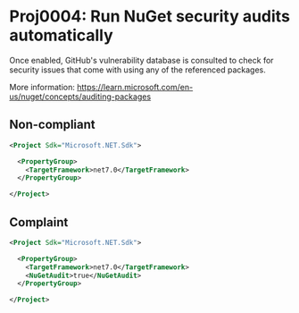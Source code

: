 # Proj0004: Run NuGet security audits automatically

Once enabled, GitHub's vulnerability database is consulted to check for security
issues that come with using any of the referenced packages.

More information: https://learn.microsoft.com/en-us/nuget/concepts/auditing-packages

## Non-compliant
``` XML
<Project Sdk="Microsoft.NET.Sdk">

  <PropertyGroup>
    <TargetFramework>net7.0</TargetFramework>
  </PropertyGroup>

</Project>
```

## Complaint
``` XML
<Project Sdk="Microsoft.NET.Sdk">

  <PropertyGroup>
    <TargetFramework>net7.0</TargetFramework>
    <NuGetAudit>true</NuGetAudit>
  </PropertyGroup>

</Project>
```
